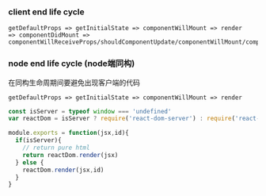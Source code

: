 
### client end life cycle
```
getDefaultProps => getInitialState => componentWillMount => render
=> componentDidMount => componentWillReceiveProps/shouldComponentUpdate/componentWillMount/componentWillUpdate/componentDidUpdate
```

### node end life cycle (node端同构)
在同构生命周期间要避免出现客户端的代码
```
getDefaultProps => getInitialState => componentWillMount => render
```
```javascript
const isServer = typeof window === 'undefined'
var reactDom = isServer ? require('react-dom-server') : require('react-dom')

module.exports = function(jsx,id){
  if(isServer){
    // return pure html
    return reactDom.render(jsx)
  } else {
    reactDom.render(jsx,id)
  }
}
```
